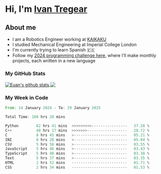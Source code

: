 # Hi, I'm [Ivan Tregear](https://www.linkedin.com/in/ivantregear/)

## About me

* I am a Robotics Engineer working at [KAIKAKU](https://github.com/KAIKAKU-AI)
* I studied Mechanical Engineering at Imperial College London
* I'm currently trying to learn Spanish :es:
* Follow my [2024 programming challenge here](https://github.com/ITregear?tab=repositories), where I'll make monthly projects, each written in a new language


### My GitHub Stats

<a href="#my-github-stats">
  <img align="center" src="https://github-readme-stats.vercel.app/api?username=itregear&count_private=true&show_icons=true&include_all_commits=true&theme=material-palenight" alt="Euan's github stats" />
</a>

<a href="#my-github-stats">
  <img align="center" src="https://github-readme-stats.vercel.app/api/top-langs/?username=itregear&layout=compact&theme=material-palenight" />
</a>

### My Week in Code
<!--START_SECTION:waka-->

```rust
From: 14 January 2024 - To: 29 January 2025

Total Time: 166 hrs 20 mins

Python        62 hrs 41 mins  >>>>>>>>>----------------   37.28 %
C++           48 hrs 17 mins  >>>>>>>------------------   28.72 %
C             8 hrs 45 mins   >------------------------   05.21 %
INI           8 hrs 28 mins   >------------------------   05.04 %
CSV           5 hrs 58 mins   >------------------------   03.55 %
JavaScript    5 hrs 46 mins   >------------------------   03.43 %
TypeScript    5 hrs 40 mins   >------------------------   03.38 %
Text          5 hrs 37 mins   >------------------------   03.35 %
HTML          2 hrs 52 mins   -------------------------   01.71 %
CSS           2 hrs 34 mins   -------------------------   01.53 %
```

<!--END_SECTION:waka-->
